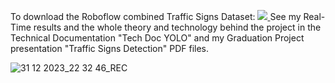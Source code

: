 To download the Roboflow combined Traffic Signs Dataset:  <a href="https://universe.roboflow.com/main-projects-ceyx1/traffic-signs-combined">
    <img src="https://app.roboflow.com/images/download-dataset-badge.svg"></img>
</a>
See my Real-Time results and the whole theory and technology behind the project in the Technical Documentation "Tech Doc YOLO" and my Graduation Project presentation "Traffic Signs Detection" PDF files.

![31 12 2023_22 32 46_REC](https://github.com/YasmineElegily/Traffic-Signs-Detection/assets/69461886/0cd0dc51-6ade-40b6-897d-b975876eeb15)
